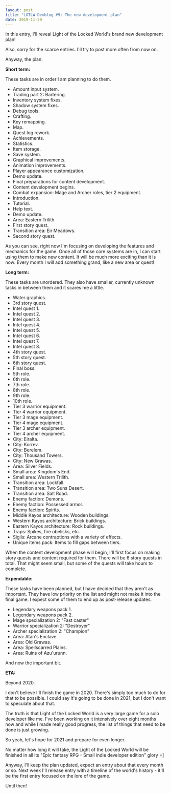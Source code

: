 ```yaml
---
layout: post
title: "LOTLW Devblog #9: The new development plan"
date: 2019-11-29
---
```


In this entry, I'll reveal Light of the Locked World's brand new development plan!

Also, sorry for the scarce entries. I'll try to post more often from now on.

Anyway, the plan.

**Short term:**

These tasks are in order I am planning to do them.

* Amount input system.
* Trading part 2: Bartering.
* Inventory system fixes.
* Shadow system fixes.
* Debug tools.
* Crafting.
* Key remapping.
* Map.
* Quest log rework.
* Achievements.
* Statistics.
* Item storage.
* Save system.
* Graphical improvements.
* Animation improvements.
* Player appearance customization.
* Demo update.
* Final preparations for content development.
* Content development begins.
* Combat expansion: Mage and Archer roles, tier 2 equipment.
* Introduction.
* Tutorial.
* Help text.
* Demo update.
* Area: Eastern Trilith.
* First story quest.
* Transition area: Eir Meadows.
* Second story quest.

As you can see, right now I'm focusing on developing the features and mechanics for the game.
Once all of those core systems are in, I can start using them to make new content.
It will be much more exciting than it is now: Every month I will add something grand, like a new area or quest!

**Long term:**

These tasks are unordered.
They also have smaller, currently unknown tasks in between them and it scares me a little.

* Water graphics.
* 3rd story quest.
* Intel quest 1.
* Intel quest 2.
* Intel quest 3.
* Intel quest 4.
* Intel quest 5.
* Intel quest 6.
* Intel quest 7.
* Intel quest 8.
* 4th story quest.
* 5th story quest.
* 6th story quest.
* Final boss.
* 5th role.
* 6th role.
* 7th role.
* 8th role.
* 9th role.
* 10th role.
* Tier 3 warrior equipment.
* Tier 4 warrior equipment.
* Tier 3 mage equipment.
* Tier 4 mage equipment.
* Tier 3 archer equipment.
* Tier 4 archer equipment.
* City: Eiralta.
* City: Korrev.
* City: Berelem.
* City: Thousand Towers.
* City: New Grawas.
* Area: Silver Fields.
* Small area: Kingdom's End.
* Small area: Western Trilith.
* Transition area: Lockfall.
* Transition area: Two Suns Desert.
* Transition area: Salt Road.
* Enemy faction: Demons.
* Enemy faction: Possessed armor.
* Enemy faction: Spirits.
* Middle Kayos architecture: Wooden buildings.
* Western Kayos architecture: Brick buildings.
* Eastern Kayos architecture: Rock buildings.
* Traps: Spikes, fire obelisks, etc.
* Sigils: Arcane contraptions with a variety of effects.
* Unique items pack: Items to fill gaps between tiers.

When the content development phase will begin, I'll first focus on making story quests and content required for them.
There will be 6 story quests in total. That might seem small, but some of the quests will take hours to complete.

**Expendable:**

These tasks have been planned, but I have decided that they aren't as important.
They have low priority on the list and might not make it into the final game.
I expect some of them to end up as post-release updates.

* Legendary weapons pack 1.
* Legendary weapons pack 2.
* Mage specialization 2: "Fast caster"
* Warrior specialization 2: "Destroyer"
* Archer specialization 2: "Champion"
* Area: Atan's Enclave.
* Area: Old Grawas.
* Area: Spellscarred Plains.
* Area: Ruins of Azu'urunn.

And now the important bit.

**ETA:**

Beyond 2020.

I don't believe I'll finish the game in 2020. There's simply too much to do for that to be possible.
I could say it's going to be done in 2021, but I don't want to speculate about that.

The truth is that Light of the Locked World is a very large game for a solo developer like me.
I've been working on it intensively over eight months now and while I made really good progress, the list of things that need to be done is just growing.

So yeah, let's hope for 2021 and prepare for even longer.

No matter how long it will take, the Light of the Locked World will be finished in all its "Epic fantasy RPG - Small indie developer edition" glory =]

Anyway, I'll keep the plan updated, expect an entry about that every month or so.
Next week I'll release entry with a timeline of the world's history - it'll be the first entry focused on the lore of the game.

Until then!
